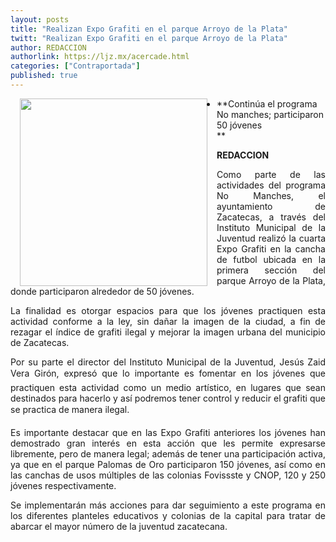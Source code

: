 ```yaml
---
layout: posts
title: "Realizan Expo Grafiti en el parque Arroyo de la Plata"
twitt: "Realizan Expo Grafiti en el parque Arroyo de la Plata"
author: REDACCION
authorlink: https://ljz.mx/acercade.html
categories: ["Contraportada"]
published: true
---
```

<img src="images/stories/fotos_marzo/contra grafiti2.jpg" border="0" width="300" style="margin-left: 15px; margin-right: 15px; float: left;" />

*   **Continúa el programa No manches; participaron 50 jóvenes  
    **

<p style="text-align: justify;">
  <strong>REDACCION</strong>
</p>

<p style="text-align: justify;">
  Como parte de las actividades del programa No Manches, el ayuntamiento de Zacatecas, a través del Instituto Municipal de la Juventud realizó la cuarta Expo Grafiti en la cancha de futbol ubicada en la primera sección del parque Arroyo de la Plata, donde participaron alrededor de 50 jóvenes.
</p>

<p style="text-align: justify;">
  La finalidad es otorgar espacios para que los jóvenes practiquen esta actividad conforme a la ley, sin dañar la imagen de la ciudad, a fin de rezagar el índice de grafiti ilegal y mejorar la imagen urbana del municipio de Zacatecas.
</p>

<p style="text-align: justify;">
  Por su parte el director del Instituto Municipal de la Juventud, Jesús Zaid Vera Girón, expresó que lo importante es fomentar en los jóvenes que practiquen esta actividad como un medio artístico, en lugares que sean destinados para hacerlo y así podremos tener control y reducir el grafiti que se practica de manera ilegal.
</p>

<p style="text-align: justify;">
  Es importante destacar que en las Expo Grafiti anteriores los jóvenes han demostrado gran interés en esta acción que les permite expresarse libremente, pero de manera legal; además de tener una participación activa, ya que en el parque Palomas de Oro participaron 150 jóvenes, así como en las canchas de usos múltiples de las colonias Fovissste y CNOP, 120 y 250 jóvenes respectivamente.
</p>

<p style="text-align: justify;">
  Se implementarán más acciones para dar seguimiento a este programa en los diferentes planteles educativos y colonias de la capital para tratar de abarcar el mayor número de la juventud zacatecana.
</p>
